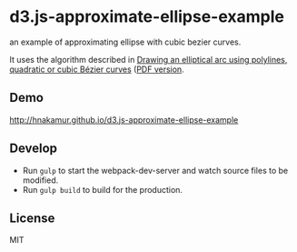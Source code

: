 d3.js-approximate-ellipse-example
=================================

an example of approximating ellipse with cubic bezier curves.

It uses the algorithm described in
[Drawing an elliptical arc using polylines, quadratic or cubic Bézier curves]( http://www.spaceroots.org/documents/ellipse/ ) ([PDF version]( http://www.spaceroots.org/documents/ellipse/elliptical-arc.pdf ).

## Demo
http://hnakamur.github.io/d3.js-approximate-ellipse-example

## Develop

* Run ```gulp``` to start the webpack-dev-server and watch source files to be modified.
* Run ```gulp build``` to build for the production.

## License
MIT
